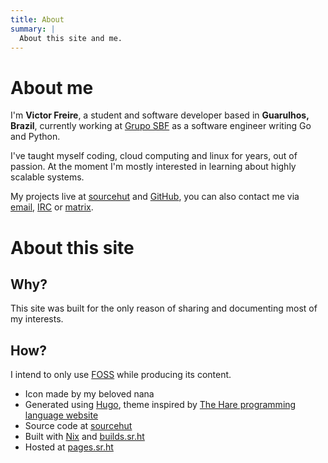 ```yaml
---
title: About
summary: |
  About this site and me.
---
```

# About me

I'm **Victor Freire**, a student and software developer based in **Guarulhos,
Brazil**, currently working at [Grupo SBF](https://ri.gruposbf.com.br/) as a
software engineer writing Go and Python.

I've taught myself coding, cloud computing and linux for years, out of passion.
At the moment I'm mostly interested in learning about highly scalable systems.

My projects live at [sourcehut](https://git.sr.ht/~glorifiedgluer) and
[GitHub](https://github.com/ratsclub), you can also contact me via
[email](mailto:victor@freire.dev.br),
[IRC](ircs://irc.libera.chat/emersion,isuser) or
[matrix](https://matrix.to/#/@stoicallyincorrect:mdzk.app).

# About this site

## Why?

This site was built for the only reason of sharing and documenting most of my
interests.

## How?

I intend to only use [FOSS](https://www.gnu.org/philosophy/floss-and-foss.html)
while producing its content.

- Icon made by my beloved nana
- Generated using [Hugo](https://hugo.io), theme inspired by [The Hare programming language website](https://harelang.org)
- Source code at [sourcehut](https://git.sr.ht/~glorifiedgluer/monorepo/tree/main/item/glorifiedgluercom)
- Built with [Nix](https://nixos.org) and [builds.sr.ht](https://builds.sr.ht/~glorifiedgluer/monorepo)
- Hosted at [pages.sr.ht](https://srht.site/)
